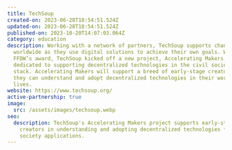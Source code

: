 ```yaml
---
title: TechSoup
created-on: 2023-06-28T18:54:51.524Z
updated-on: 2023-06-28T18:54:51.524Z
published-on: 2023-10-20T14:07:03.064Z
category: education
description: Working with a network of partners, TechSoup supports change makers
  worldwide as they use digital solutions to achieve their own goals. With
  FFDW’s award, TechSoup kicked off a new project, Accelerating Makers,
  dedicated to supporting decentralized technologies in the civil society tech
  stack. Accelerating Makers will support a breed of early-stage creators so
  they can understand and adopt decentralized technologies in their work and
  lives.
website: https://www.techsoup.org/
active-partnership: true
image:
  src: /assets/images/techsoup.webp
seo:
  description: TechSoup's Accelerating Makers project supports early-stage
    creators in understanding and adopting decentralized technologies for civil
    society applications.
---
```

